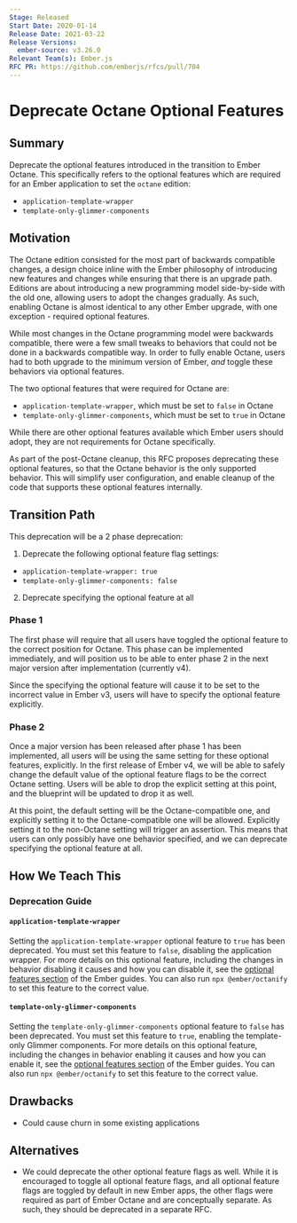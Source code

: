 ```yaml
---
Stage: Released
Start Date: 2020-01-14
Release Date: 2021-03-22
Release Versions:
  ember-source: v3.26.0
Relevant Team(s): Ember.js
RFC PR: https://github.com/emberjs/rfcs/pull/704
---
```


# Deprecate Octane Optional Features

## Summary

Deprecate the optional features introduced in the transition to Ember Octane.
This specifically refers to the optional features which are required for an
Ember application to set the `octane` edition:

- `application-template-wrapper`
- `template-only-glimmer-components`

## Motivation

The Octane edition consisted for the most part of backwards compatible changes,
a design choice inline with the Ember philosophy of introducing new features and
changes while ensuring that there is an upgrade path. Editions are about
introducing a new programming model side-by-side with the old one, allowing
users to adopt the changes gradually. As such, enabling Octane is almost
identical to any other Ember upgrade, with one exception - required optional
features.

While most changes in the Octane programming model were backwards compatible,
there were a few small tweaks to behaviors that could not be done in a backwards
compatible way. In order to fully enable Octane, users had to both upgrade to
the minimum version of Ember, _and_ toggle these behaviors via optional
features.

The two optional features that were required for Octane are:

- `application-template-wrapper`, which must be set to `false` in Octane
- `template-only-glimmer-components`, which must be set to `true` in Octane

While there are other optional features available which Ember users should
adopt, they are not requirements for Octane specifically.

As part of the post-Octane cleanup, this RFC proposes deprecating these optional
features, so that the Octane behavior is the only supported behavior. This will
simplify user configuration, and enable cleanup of the code that supports these
optional features internally.

## Transition Path

This deprecation will be a 2 phase deprecation:

1. Deprecate the following optional feature flag settings:
  - `application-template-wrapper: true`
  - `template-only-glimmer-components: false`
2. Deprecate specifying the optional feature at all

### Phase 1

The first phase will require that all users have toggled the optional feature to
the correct position for Octane. This phase can be implemented immediately, and
will position us to be able to enter phase 2 in the next major version after
implementation (currently v4).

Since the specifying the optional feature will cause it to be set to the
incorrect value in Ember v3, users will have to specify the optional feature
explicitly.

### Phase 2

Once a major version has been released after phase 1 has been implemented, all
users will be using the same setting for these optional features, explicitly. In
the first release of Ember v4, we will be able to safely change the default
value of the optional feature flags to be the correct Octane setting. Users will
be able to drop the explicit setting at this point, and the blueprint will be
updated to drop it as well.

At this point, the default setting will be the Octane-compatible one, and
explicitly setting it to the Octane-compatible one will be allowed. Explicitly
setting it to the non-Octane setting will trigger an assertion. This means that
users can only possibly have one behavior specified, and we can deprecate
specifying the optional feature at all.

## How We Teach This

### Deprecation Guide

#### `application-template-wrapper`

Setting the `application-template-wrapper` optional feature to `true` has been
deprecated. You must set this feature to `false`, disabling the application
wrapper. For more details on this optional feature, including the changes in
behavior disabling it causes and how you can disable it, see the
[optional features section](https://guides.emberjs.com/release/configuring-ember/optional-features/#toc_application-template-wrapper)
of the Ember guides. You can also run `npx @ember/octanify` to set this feature
to the correct value.

#### `template-only-glimmer-components`

Setting the `template-only-glimmer-components` optional feature to `false` has been
deprecated. You must set this feature to `true`, enabling the template-only
Glimmer components. For more details on this optional feature, including the
changes in behavior enabling it causes and how you can enable it, see the
[optional features section](https://guides.emberjs.com/release/configuring-ember/optional-features/#toc_template-only-glimmer-components)
of the Ember guides. You can also run `npx @ember/octanify` to set this feature
to the correct value.

## Drawbacks

- Could cause churn in some existing applications

## Alternatives

- We could deprecate the other optional feature flags as well. While it is
  encouraged to toggle all optional feature flags, and all optional feature
  flags are toggled by default in new Ember apps, the other flags were required
  as part of Ember Octane and are conceptually separate. As such, they should be
  deprecated in a separate RFC.

